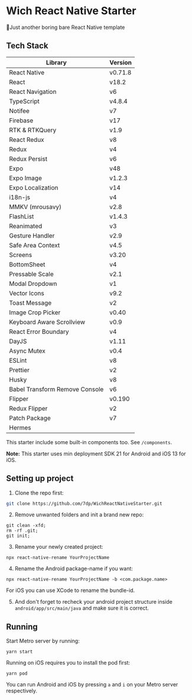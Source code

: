 # Wich React Native Starter

🥤Just another boring bare React Native template

## Tech Stack

| Library                        | Version |
| ------------------------------ | ------- |
| React Native                   | v0.71.8 |
| React                          | v18.2   |
| React Navigation               | v6      |
| TypeScript                     | v4.8.4  |
| Notifee                        | v7      |
| Firebase                       | v17     |
| RTK & RTKQuery                 | v1.9    |
| React Redux                    | v8      |
| Redux                          | v4      |
| Redux Persist                  | v6      |
| Expo                           | v48     |
| Expo Image                     | v1.2.3  |
| Expo Localization              | v14     |
| i18n-js                        | v4      |
| MMKV (mrousavy)                | v2.8    |
| FlashList                      | v1.4.3  |
| Reanimated                     | v3      |
| Gesture Handler                | v2.9    |
| Safe Area Context              | v4.5    |
| Screens                        | v3.20   |
| BottomSheet                    | v4      |
| Pressable Scale                | v2.1    |
| Modal Dropdown                 | v1      |
| Vector Icons                   | v9.2    |
| Toast Message                  | v2      |
| Image Crop Picker              | v0.40   |
| Keyboard Aware Scrollview      | v0.9    |
| React Error Boundary           | v4      |
| DayJS                          | v1.11   |
| Async Mutex                    | v0.4    |
| ESLint                         | v8      |
| Prettier                       | v2      |
| Husky                          | v8      |
| Babel Transform Remove Console | v6      |
| Flipper                        | v0.190  |
| Redux Flipper                  | v2      |
| Patch Package                  | v7      |
| Hermes                         |         |

This starter include some built-in components too. See `/components`.

**Note:** This starter uses min deployment SDK 21 for Android and iOS 13 for iOS.

## Setting up project

1. Clone the repo first:

```bash
git clone https://github.com/7dp/WichReactNativeStarter.git
```

2. Remove unwanted folders and init a brand new repo:

```
git clean -xfd;
rm -rf .git;
git init;
```

3. Rename your newly created project:

```
npx react-native-rename YourProjectName
```

4. Rename the Android package-name if you want:

```
npx react-native-rename YourProjectName -b <com.package.name>
```

For iOS you can use XCode to rename the bundle-id.

5. And don't forget to recheck your android project structure inside `android/app/src/main/java` and make sure it is correct.

## Running

Start Metro server by running:

```
yarn start
```

Running on iOS requires you to install the pod first:

```
yarn pod
```

You can run Android and iOS by pressing `a` and `i` on your Metro server respectively.
